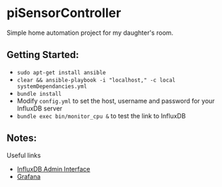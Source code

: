 # piSensorController
Simple home automation project for my daughter's room.

## Getting Started:
 - `sudo apt-get install ansible`
 - `clear && ansible-playbook -i "localhost," -c local systemDependancies.yml`
 - `bundle install`
 - Modify `config.yml` to set the host, username and password for your InfluxDB server
 - `bundle exec bin/monitor_cpu &` to test the link to InfluxDB

## Notes:
Useful links
 - [InfluxDB Admin Interface](http://influxdb-server:8083/)
 - [Grafana](http://grafana-server:3000/)
